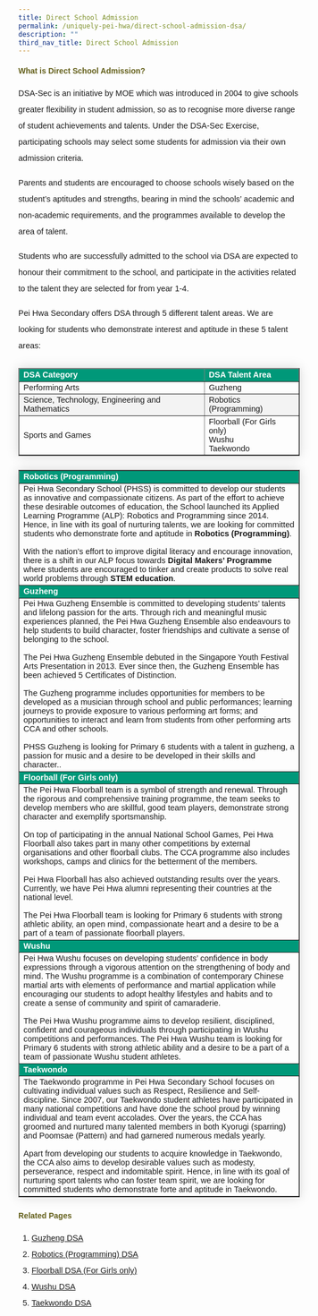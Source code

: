 ```yaml
---
title: Direct School Admission
permalink: /uniquely-pei-hwa/direct-school-admission-dsa/
description: ""
third_nav_title: Direct School Admission
---
```

<h4 style="color:#635f1a;font-weight:bold;font-family:sans-serif;">What is Direct School Admission?</h4>
<p style="font-size:14.5px; line-height:2;margin-top:15px; font-family:sans-serif">DSA-Sec is an initiative by MOE which was introduced in 2004 to give schools greater flexibility in student admission, so as to recognise more diverse range of student achievements and talents. Under the DSA-Sec Exercise, participating schools may select some students for admission via their own admission criteria. </p>
<p style="font-size:14.5px; line-height:2;margin-top:15px; font-family:sans-serif"> Parents and students are encouraged to choose schools wisely based on the student’s aptitudes and strengths, bearing in mind the schools’ academic and non-academic requirements, and the programmes available to develop the area of talent.</p>

<p style="font-size:14.5px; line-height:2;margin-top:15px; font-family:sans-serif">Students who are successfully admitted to the school via DSA are expected to honour their commitment to the school, and participate in the activities related to the talent they are selected for from year 1-4.</p>

<p style="font-size:14.5px; line-height:2;margin-top:15px; font-family:sans-serif">Pei Hwa Secondary offers DSA through 5 different talent areas. We are looking for students who demonstrate interest and aptitude in these 5 talent areas:</p>

<table style="border-collapse: collapse;margin: 25px 0;font-size:14.5px;font-family: sans-serif;box-shadow: 0 0 20px rgba(0, 0, 0, 0.15);" border="1">
<thead style="background-color: #009879; font-weight: bold; font-size: 14.5px;">
<tr>
				<td style="text-align:left;color:white;font-family:sans-serif;">DSA Category</td>
				<td style="text-align:left;color:white;font-family:sans-serif;">DSA Talent Area</td>
			</tr>
</thead>
	
<tbody>
<tr>
				<td style="font-family:sans-serif;">Performing Arts</td>
				<td style="font-family:sans-serif;margin-bottom:5px;">Guzheng</td>
</tr>
			
<tr style="background-color: #f3f3f3;">
				<td style="font-family:sans-serif;">Science, Technology, Engineering and Mathematics</td>
				<td style="font-family:sans-serif;margin-bottom:5px;">Robotics (Programming)</td>
</tr>
			
<tr>
				<td style="font-family:sans-serif;">Sports and Games</td>
				<td style="font-family:sans-serif;margin-bottom:5px;">Floorball (For Girls only)<br>
Wushu  <br>
Taekwondo</td>
</tr>
						
</tbody>
</table>

<table border="1" style="border-collapse: collapse;margin: 25px 0;font-size:14.5px;font-family: sans-serif;box-shadow: 0 0 20px rgba(0, 0, 0, 0.15);">
<tbody>

<tr style="background-color: #009879;">
				<td style="font-size:14.5px;margin-bottom:5px; color:white;font-weight:bold;font-family:sans-serif;">Robotics (Programming)</td>
</tr>
			
<tr>
				<td style="font-size:14.5px;margin-bottom:5px;font-family:sans-serif;">Pei Hwa Secondary School (PHSS) is committed to develop our students as innovative and compassionate citizens. As part of the effort to achieve these desirable outcomes of education, the School launched its Applied Learning Programme (ALP): Robotics and Programming since 2014. Hence, in line with its goal of nurturing talents, we are looking for committed students who demonstrate forte and aptitude in <strong>Robotics (Programming)</strong>.
<br><br>With the nation’s effort to improve digital literacy and encourage innovation, there is a shift in our ALP focus towards <strong>Digital Makers’ Programme</strong> where students are encouraged to tinker and create products to solve real world problems through <strong>STEM education</strong>.</td>
</tr>
			
<tr style="background-color: #009879;">
				<td style="font-size:14.5px;margin-bottom:5px; color:white;font-weight:bold;font-family:sans-serif;">Guzheng</td>
				
</tr>
		     
<tr>
				<td style="font-size:14.5px;margin-bottom:5px;font-family:sans-serif;">Pei Hwa Guzheng Ensemble is committed to developing students’ talents and lifelong passion for the arts. Through rich and meaningful music experiences planned, the Pei Hwa Guzheng Ensemble also endeavours to help students to build character, foster friendships and cultivate a sense of belonging to the school. <br><br>
The Pei Hwa Guzheng Ensemble debuted in the Singapore Youth Festival Arts Presentation in 2013. Ever since then, the Guzheng Ensemble has been achieved 5 Certificates of Distinction.<br><br>
The Guzheng programme includes opportunities for members to be developed as a musician through school and public performances; learning journeys to provide exposure to various performing art forms; and opportunities to interact and learn from students from other performing arts CCA and other schools.<br><br>
PHSS Guzheng is looking for Primary 6 students with a talent in guzheng, a passion for music and a desire to be developed in their skills and character..</td>
</tr>
	
<tr style="background-color: #009879;">
				<td style="font-size:14.5px;margin-bottom:5px; color:white;font-weight:bold;font-family:sans-serif;">Floorball (For Girls only)</td>
</tr>
			
<tr>
				<td style="font-size:14.5px;margin-bottom:5px;font-family:sans-serif;">The Pei Hwa Floorball team is a symbol of strength and renewal. Through the rigorous and comprehensive training programme, the team seeks to develop members who are skillful, good team players, demonstrate strong character and exemplify sportsmanship.&nbsp;<br><br> On top of participating in the annual National School Games, Pei Hwa Floorball also takes part in many other competitions by external organisations and other floorball clubs. The CCA programme also includes workshops, camps and clinics for the betterment of the members.<br><br>Pei Hwa Floorball has also achieved outstanding results over the years. Currently, we have Pei Hwa alumni representing their countries at the national level.<br><br>The Pei Hwa Floorball team is looking for Primary 6 students with strong athletic ability, an open mind, compassionate heart and a desire to be a part of a team of passionate floorball players.</td>
</tr>
			
<tr style="background-color: #009879;">
				<td style="font-size:14.5px;margin-bottom:5px; color:white;font-weight:bold;font-family:sans-serif;">Wushu</td>
				
</tr>
		     
<tr>
				<td style="font-size:14.5px;margin-bottom:5px;font-family:sans-serif;">Pei Hwa Wushu focuses on developing students’ confidence in body expressions through a vigorous attention on the strengthening of body and mind. The Wushu programme is a combination of contemporary Chinese martial arts with elements of performance and martial application while encouraging our students to adopt healthy lifestyles and habits and to create a sense of community and spirit of camaraderie.<br><br>
The Pei Hwa Wushu programme aims to develop resilient, disciplined, confident and courageous individuals through participating in Wushu competitions and performances. The Pei Hwa Wushu team is looking for Primary 6 students with strong athletic ability and a desire to be a part of a team of passionate Wushu student athletes.</td>
</tr>
	
<tr style="background-color: #009879;">
				<td style="font-size:14.5px;margin-bottom:5px; color:white;font-weight:bold;font-family:sans-serif;">Taekwondo</td>
</tr>
			
<tr>
				<td style="font-size:14.5px;margin-bottom:5px;font-family:sans-serif;">The Taekwondo programme in Pei Hwa Secondary School focuses on cultivating individual values such as Respect, Resilience and Self-discipline. Since 2007, our Taekwondo student athletes have participated in many national competitions and have done the school proud by winning individual and team event accolades. Over the years, the CCA has groomed and nurtured many talented members in both Kyorugi (sparring) and Poomsae (Pattern) and had garnered numerous medals yearly.<br><br>
Apart from developing our students to acquire knowledge in Taekwondo, the CCA also aims to develop desirable values such as modesty, perseverance, respect and indomitable spirit. Hence, in line with its goal of nurturing sport talents who can foster team spirit, we are looking for committed students who demonstrate forte and aptitude in Taekwondo.</td>
</tr>
</tbody></table>

<h4 style="color:#635f1a;font-weight:bold;font-family:sans-serif;">Related Pages</h4>
<ol style="margin-top:5px;"> 
	<li style="font-size:14.5px; line-height:2;font-family:sans-serif;"><a style="font-family:sans-serif;" rel="noopener noreferrer" target="_blank" href="https://www.peihwasec.moe.edu.sg/programmes/direct-school-admission/guzheng-dsa/">Guzheng DSA</a></li> 
<li style="font-size:14.5px; line-height:2;font-family:sans-serif;"><a style="font-family:sans-serif;" rel="noopener noreferrer" target="_blank" href="https://www.peihwasec.moe.edu.sg/programmes/direct-school-admission/robotics-programming-dsa/">Robotics (Programming) DSA</a></li> 
<li style="font-size:14.5px; line-height:2;font-family:sans-serif;"><a style="font-family:sans-serif;" rel="noopener noreferrer" target="_blank" href="https://www.peihwasec.moe.edu.sg/programmes/direct-school-admission/floorball-dsa-for-girls-only/">Floorball DSA (For Girls only)</a></li> 
<li style="font-size:14.5px; line-height:2;font-family:sans-serif;"><a style="font-family:sans-serif;" rel="noopener noreferrer" target="_blank" href="https://www.peihwasec.moe.edu.sg/programmes/direct-school-admission/wushu-dsa/">Wushu DSA</a></li> 
<li style="font-size:14.5px; line-height:2;font-family:sans-serif;"><a style="font-family:sans-serif;" rel="noopener noreferrer" target="_blank" href="https://www.peihwasec.moe.edu.sg/programmes/direct-school-admission/taekwondo-dsa/">Taekwondo DSA</a></li> 
	</ol>